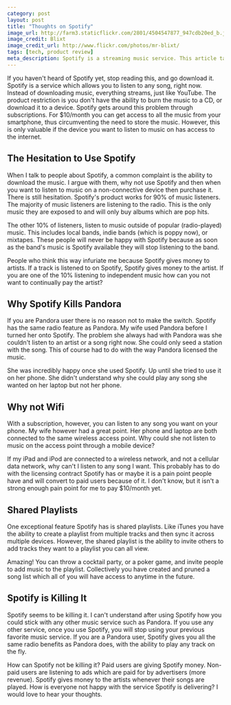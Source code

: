 ```yaml
---
category: post
layout: post
title: "Thoughts on Spotify"
image_url: http://farm3.staticflickr.com/2801/4504547877_947cdb20ed_b.jpg
image_credit: Blixt
image_credit_url: http://www.flickr.com/photos/mr-blixt/
tags: [tech, product review]
meta_description: Spotify is a streaming music service. This article talks about pro's and con's of the service.
---
```

If you haven't heard of Spotify yet, stop reading this, and go download it. Spotify is a service which allows you to listen to any song, right now. Instead of downloading music, everything streams, just like YouTube. The product restriction is you don't have the ability to burn the music to a CD, or download it to a device. Spotify gets around this problem through subscriptions. For $10/month you can get access to all the music from your smartphone, thus circumventing the need to store the music. However, this is only valuable if the device you want to listen to music on has access to the internet.

## The Hesitation to Use Spotify
When I talk to people about Spotify, a common complaint is the ability to download the music. I argue with them, why not use Spotify and then when you want to listen to music on a non-connective device then purchase it. There is still hesitation. Spotify's product works for 90% of music listeners. The majority of music listeners are listening to the radio. This is the only music they are exposed to and will only buy albums which are pop hits.

The other 10% of listeners, listen to music outside of popular (radio-played) music. This includes local bands, indie bands (which is poppy now), or mixtapes. These people will never be happy with Spotify because as soon as the band's music is Spotify available they will stop listening to the band.

People who think this way infuriate me because Spotify gives money to artists. If a track is listened to on Spotify, Spotify gives money to the artist. If you are one of the 10% listening to independent music how can you not want to continually pay the artist?

## Why Spotify Kills Pandora
If you are Pandora user there is no reason not to make the switch. Spotify has the same radio feature as Pandora. My wife used Pandora before I turned her onto Spotify. The problem she always had with Pandora was she couldn't listen to an artist or a song right now. She could only seed a station with the song. This of course had to do with the way Pandora licensed the music.

She was incredibly happy once she used Spotify. Up until she tried to use it on her phone. She didn't understand why she could play any song she wanted on her laptop but not her phone. 

## Why not Wifi
With a subscription, however, you can listen to any song you want on your phone. My wife however had a great point. Her phone and laptop are both connected to the same wireless access point. Why could she not listen to music on the access point through a mobile device?

If my iPad and iPod are connected to a wireless network, and not a cellular data network, why can't I listen to any song I want. This probably has to do with the licensing contract Spotify has or maybe it is a pain point people have and will convert to paid users because of it. I don't know, but it isn't a strong enough pain point for me to pay $10/month yet.

## Shared Playlists
One exceptional feature Spotify has is shared playlists. Like iTunes you have the ability to create a playlist from multiple tracks and then sync it across multiple devices. However, the shared playlist is the ability to invite others to add tracks they want to a playlist you can all view.

Amazing! You can throw a cocktail party, or a poker game, and invite people to add music to the playlist. Collectively you have created and pruned a song list which all of you will have access to anytime in the future.

## Spotify is Killing It
Spotify seems to be killing it. I can't understand after using Spotify how you could stick with any other music service such as Pandora. If you use any other service, once you use Spotify, you will stop using your previous favorite music service. If you are a Pandora user, Spotify gives you all the same radio benefits as Pandora does, with the ability to play any track on the fly.

How can Spotify not be killing it? Paid users are giving Spotify money. Non-paid users are listening to ads which are paid for by advertisers (more revenue). Spotify gives money to the artists whenever their songs are played. How is everyone not happy with the service Spotify is delivering? I would love to hear your thoughts.

